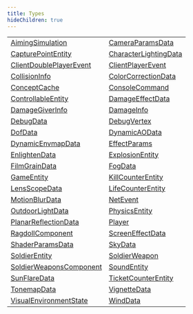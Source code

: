 ```yaml
---
title: Types
hideChildren: true
---
```


|   |   |
| --- | --- |
| [AimingSimulation](/vext/ref/client/type/aimingsimulation) | [CameraParamsData](/vext/ref/client/type/cameraparamsdata) |
| [CapturePointEntity](/vext/ref/client/type/capturepointentity) | [CharacterLightingData](/vext/ref/client/type/characterlightingdata) |
| [ClientDoublePlayerEvent](/vext/ref/client/type/clientdoubleplayerevent) | [ClientPlayerEvent](/vext/ref/client/type/clientplayerevent) |
| [CollisionInfo](/vext/ref/client/type/collisioninfo) | [ColorCorrectionData](/vext/ref/client/type/colorcorrectiondata) |
| [ConceptCache](/vext/ref/client/type/conceptcache) | [ConsoleCommand](/vext/ref/client/type/consolecommand) |
| [ControllableEntity](/vext/ref/client/type/controllableentity) | [DamageEffectData](/vext/ref/client/type/damageeffectdata) |
| [DamageGiverInfo](/vext/ref/client/type/damagegiverinfo) | [DamageInfo](/vext/ref/client/type/damageinfo) |
| [DebugData](/vext/ref/client/type/debugdata) | [DebugVertex](/vext/ref/client/type/debugvertex) |
| [DofData](/vext/ref/client/type/dofdata) | [DynamicAOData](/vext/ref/client/type/dynamicaodata) |
| [DynamicEnvmapData](/vext/ref/client/type/dynamicenvmapdata) | [EffectParams](/vext/ref/client/type/effectparams) |
| [EnlightenData](/vext/ref/client/type/enlightendata) | [ExplosionEntity](/vext/ref/client/type/explosionentity) |
| [FilmGrainData](/vext/ref/client/type/filmgraindata) | [FogData](/vext/ref/client/type/fogdata) |
| [GameEntity](/vext/ref/client/type/gameentity) | [KillCounterEntity](/vext/ref/client/type/killcounterentity) |
| [LensScopeData](/vext/ref/client/type/lensscopedata) | [LifeCounterEntity](/vext/ref/client/type/lifecounterentity) |
| [MotionBlurData](/vext/ref/client/type/motionblurdata) | [NetEvent](/vext/ref/client/type/netevent) |
| [OutdoorLightData](/vext/ref/client/type/outdoorlightdata) | [PhysicsEntity](/vext/ref/client/type/physicsentity) |
| [PlanarReflectionData](/vext/ref/client/type/planarreflectiondata) | [Player](/vext/ref/client/type/player) |
| [RagdollComponent](/vext/ref/client/type/ragdollcomponent) | [ScreenEffectData](/vext/ref/client/type/screeneffectdata) |
| [ShaderParamsData](/vext/ref/client/type/shaderparamsdata) | [SkyData](/vext/ref/client/type/skydata) |
| [SoldierEntity](/vext/ref/client/type/soldierentity) | [SoldierWeapon](/vext/ref/client/type/soldierweapon) |
| [SoldierWeaponsComponent](/vext/ref/client/type/soldierweaponscomponent) | [SoundEntity](/vext/ref/client/type/soundentity) |
| [SunFlareData](/vext/ref/client/type/sunflaredata) | [TicketCounterEntity](/vext/ref/client/type/ticketcounterentity) |
| [TonemapData](/vext/ref/client/type/tonemapdata) | [VignetteData](/vext/ref/client/type/vignettedata) |
| [VisualEnvironmentState](/vext/ref/client/type/visualenvironmentstate) | [WindData](/vext/ref/client/type/winddata) | |

